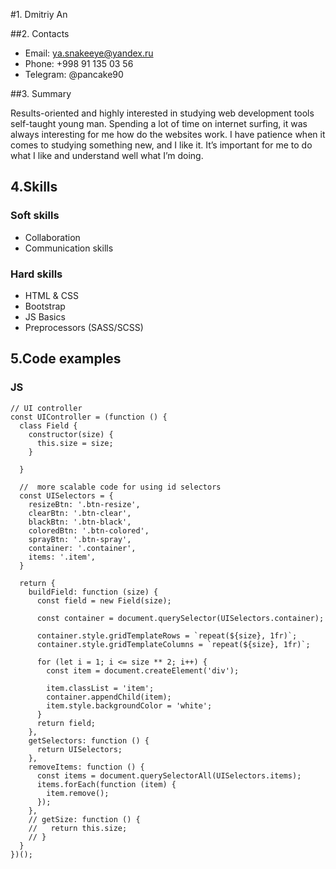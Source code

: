 #1. Dmitriy An

##2. Contacts

- Email: ya.snakeeye@yandex.ru
- Phone: +998 91 135 03 56
- Telegram: @pancake90

##3. Summary

Results-oriented and highly interested in studying web development tools self-taught young man. Spending a lot of time on internet surfing, it was always interesting for me how do the websites work. I have patience when it comes to studying something new, and I like it. It’s important for me to do what I like and understand well what I’m doing.

## 4.Skills

### Soft skills
- Collaboration
- Communication skills

### Hard skills

- HTML & CSS
- Bootstrap
- JS Basics
- Preprocessors (SASS/SCSS)

## 5.Code examples

### JS
```JS
// UI controller
const UIController = (function () {
  class Field {
    constructor(size) {
      this.size = size;
    }

  }

  //  more scalable code for using id selectors
  const UISelectors = {
    resizeBtn: '.btn-resize',
    clearBtn: '.btn-clear',
    blackBtn: '.btn-black',
    coloredBtn: '.btn-colored',
    sprayBtn: '.btn-spray',
    container: '.container',
    items: '.item',
  }

  return {
    buildField: function (size) {
      const field = new Field(size);

      const container = document.querySelector(UISelectors.container);

      container.style.gridTemplateRows = `repeat(${size}, 1fr)`;
      container.style.gridTemplateColumns = `repeat(${size}, 1fr)`;

      for (let i = 1; i <= size ** 2; i++) {
        const item = document.createElement('div');

        item.classList = 'item';
        container.appendChild(item);
        item.style.backgroundColor = 'white';
      }
      return field;
    },
    getSelectors: function () {
      return UISelectors;
    },
    removeItems: function () {
      const items = document.querySelectorAll(UISelectors.items);
      items.forEach(function (item) {
        item.remove();
      });
    },
    // getSize: function () {
    //   return this.size;
    // }
  }
})();
```
